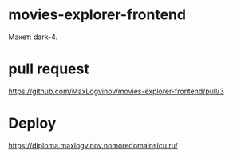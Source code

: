 # movies-explorer-frontend

Макет: dark-4.

# pull request

https://github.com/MaxLogvinov/movies-explorer-frontend/pull/3

# Deploy

https://diploma.maxlogvinov.nomoredomainsicu.ru/
